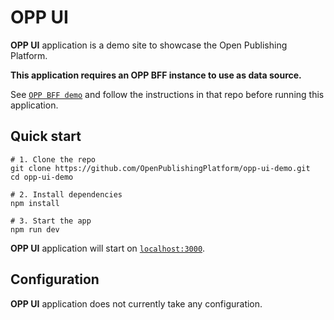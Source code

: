 # OPP UI

**OPP UI** application is a demo site to showcase the Open Publishing Platform.

**This application requires an OPP BFF instance to use as data source.**

See [`OPP BFF demo`](https://github.com/OpenPublishingPlatform/opp-bff-demo)
and follow the instructions in that repo before running this application.


## Quick start
```
# 1. Clone the repo
git clone https://github.com/OpenPublishingPlatform/opp-ui-demo.git
cd opp-ui-demo

# 2. Install dependencies
npm install

# 3. Start the app
npm run dev
```

**OPP UI** application will start on [`localhost:3000`](http://localhost:3000).


## Configuration

**OPP UI** application does not currently take any configuration.
